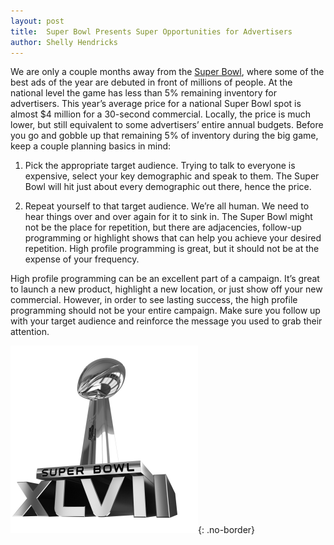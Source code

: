```yaml
---
layout: post
title:  Super Bowl Presents Super Opportunities for Advertisers
author: Shelly Hendricks
---
```


We are only a couple months away from the [Super Bowl](http://www.nfl.com/superbowl/47), where some of the best ads of the year are debuted in front of millions of people. At the national level the game has less than 5% remaining inventory for advertisers. This year’s average price for a national Super Bowl spot is almost $4 million for a 30-second commercial. Locally, the price is much lower, but still equivalent to some advertisers’ entire annual budgets. Before you go and gobble up that remaining 5% of inventory during the big game, keep a couple planning basics in mind:

1. Pick the appropriate target audience. Trying to talk to everyone is expensive, select your key demographic and speak to them. The Super Bowl will hit just about every demographic out there, hence the price.

2. Repeat yourself to that target audience. We’re all human. We need to hear things over and over again for it to sink in.  The Super Bowl might not be the place for repetition, but there are adjacencies, follow-up programming or highlight shows that can help you achieve your desired repetition. High profile programming is great, but it should not be at the expense of your frequency.

High profile programming can be an excellent part of a campaign. It’s great to launch a new product, highlight a new location, or just show off your new commercial. However, in order to see lasting success, the high profile programming should not be your entire campaign. Make sure you follow up with your target audience and reinforce the message you used to grab their attention.

![](/img/Super-Bowl-XLVII-011-300x300.png){: .no-border}
